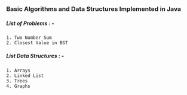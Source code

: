 ### Basic Algorithms and Data Structures Implemented in Java

##### List of Problems : -

	1. Two Number Sum
	2. Closest Value in BST

##### List Data Structures : -

	1. Arrays
	2. Linked List
	3. Trees
	4. Graphs